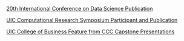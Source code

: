 [20th International Conference on Data Science Publication](https://icdata.confmaster.net//s3direct/author/download/8094/)

[UIC Computational Research Symposium Participant and Publication](https://acer.uic.edu/news-stories/pathways-to-hpc-a-uic-professors-journey-into-high-performance-computing-2/)

[UIC College of Business Feature from CCC Capstone Presentations](https://www.linkedin.com/posts/uic-college-of-business-administration_ten-graduate-msba-students-under-the-guidance-activity-7188907055808679936-bAZg?utm_source=share&utm_medium=member_desktop)